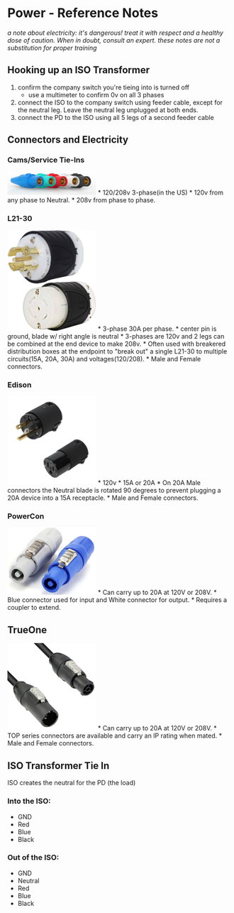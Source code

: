 # Power - Reference Notes
*a note about electricity: it's dangerous! treat it with respect and a healthy dose of caution. When in doubt, consult an expert. these notes are not a substitution for proper training*

## Hooking up an ISO Transformer
1. confirm the company switch you're tieing into is turned off
	* use a multimeter to confirm 0v on all 3 phases
2. connect the ISO to the company switch using feeder cable, except for the neutral leg. Leave the neutral leg unplugged at both ends.
3. connect the PD to the ISO using all 5 legs of a second feeder cable


## Connectors and Electricity
### Cams/Service Tie-Ins
<img src='photos/Camlock.jpeg' width='200'>
* 120/208v 3-phase(in the US)
	* 120v from any phase to Neutral.
	* 208v from phase to phase.

### L21-30
<img src='photos/L21-30_Male_Female.jpg' width='200'>
* 3-phase 30A per phase.
* center pin is ground, blade w/ right angle is neutral
* 3-phases are 120v and 2 legs can be combined at the end device to make 208v.
* Often used with breakered distribution boxes at the endpoint to "break out" a single L21-30 to multiple circuits(15A, 20A, 30A) and voltages(120/208).
* Male and Female connectors.

### Edison
<img src='photos/Edison_Male_Female.jpeg' width='200'>
* 120v
* 15A or 20A
* On 20A Male connectors the Neutral blade is rotated 90 degrees to prevent plugging a 20A device into a 15A receptacle.
* Male and Female connectors.


### PowerCon
<img src='photos/Powercon_White_Blue.png' width='200'>
* Can carry up to 20A at 120V or 208V.
* Blue connector used for input and White connector for output.
* Requires a coupler to extend.

## TrueOne
<img src='photos/TrueOne_Male_Female.png' width='200'>
* Can carry up to 20A at 120V or 208V.
* TOP series connectors are available and carry an IP rating when mated.
* Male and Female connectors.

## ISO Transformer Tie In
ISO creates the neutral for the PD (the load)
### Into the ISO:
* GND
* Red
* Blue
* Black

### Out of the ISO:
* GND
* Neutral
* Red
* Blue
* Black